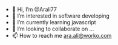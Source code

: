 - 👋 Hi, I’m @Arali77
- 👀 I’m interested in software developing
- 🌱 I’m currently learning javascript
- 💞️ I’m looking to collaborate on ...
- 📫 How to reach me ara.ali@worko.com

<!---
Arali77/Arali77 is a ✨ special ✨ repository because its `README.md` (this file) appears on your GitHub profile.
You can click the Preview link to take a look at your changes.
--->
